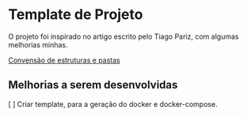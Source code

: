 # Template de Projeto

O projeto foi inspirado no artigo escrito pelo Tiago Pariz, com algumas melhorias minhas.

[Convensão de estruturas e pastas](http://blog.tiagopariz.com/git-convencao-para-estrutura-de-pastas/)

## Melhorias a serem desenvolvidas

[ ] Criar template, para a geração do docker e docker-compose.
